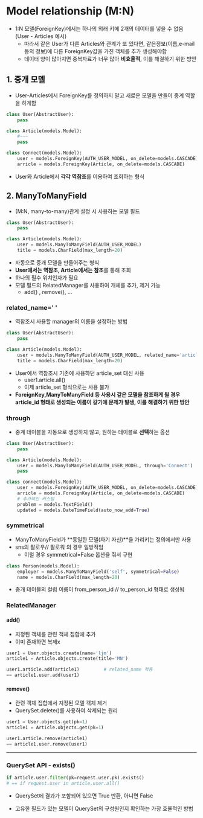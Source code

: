 # Model relationship (M:N)

- 1:N 모델(ForeignKey)에서는 하나의 외래 키에 2개의 데이터를 넣을 수 없음(User - Articles 예시)
  - 따라서 같은 User가 다른 Articles와 관계가 또 있다면, 같은정보(이름,e-mail등의 정보)에 다른 ForeignKey값을 가진 객체를 추가 생성해야함
  - 데이터 양이 많아지면 중복자료가 너무 많아 **비효율적**, 이를 해결하기 위한 방안



## 1. 중개 모델

- User-Articles에서 ForeignKey를 정의하지 말고 새로운 모델을 만들어 중계 역할을 하게함

```python
class User(AbstractUser):
    pass

class Article(models.Model):
    #~~~
    pass

class Connect(models.Model):
    user = models.ForeignKey(AUTH_USER_MODEL, on_delete=models.CASCADE)
    arricle = models.ForeignKey(Article, on_delete=models.CASCADE)
```

- User와 Article에서 **각각 역참조**를 이용하여 조회하는 형식



## 2. ManyToManyField

- (M:N, many-to-many)관계 설정 시 사용하는 모델 필드

```python
class User(AbstractUser):
    pass

class Article(models.Model):
    user = models.ManyToManyField(AUTH_USER_MODEL)
    title = models.CharField(max_length=20)
```

- 자동으로 중개 모델을 만들어주는 형식
- **User에서는 역참조, Article에서는 참조**를 통해 조회
- 하나의 필수 위치인자가 필요
- 모델 필드의 RelatedManager를 사용하여 개체를 추가, 제거 가능
  - add() , remove(), ...



### related_name=' '

- 역참조시 사용할 manager의 이름을 설정하는 방법

```python
class User(AbstractUser):
    pass

class Article(models.Model):
    user = models.ManyToManyField(AUTH_USER_MODEL, related_name='article')
    title = models.CharField(max_length=20)
```

- User에서 역참조시 기존에 사용하던 article_set 대신 사용
  - user1.article.all()
  - 이제 article_set 형식으로는 사용 불가
- **ForeignKey,ManyToManyField 등 사용시 같은 모델을 참조하게 될 경우 article_id 형태로 생성되는 이름이 같기에 문제가 발생, 이를 해결하기 위한 방안**



### through

- 중계 테이블을 자동으로 생성하지 않고, 원하는 테이블로 **선택**하는 옵션

```python
class User(AbstractUser):
    pass

class Article(models.Model):
    user = models.ManyToManyField(AUTH_USER_MODEL, through='Connect')
    pass

class connect(models.Model):
    user = models.ForeignKey(AUTH_USER_MODEL, on_delete=models.CASCADE)
    arricle = models.ForeignKey(Article, on_delete=models.CASCADE)
    # 추가적인 커스텀
    problem = models.TextField()
    updated = models.DateTimeField(auto_now_add=True)
```



### symmetrical

- ManyToManyField가 **동일한 모델(자기 자신)**을 가리키는 정의에서만 사용
- sns의 팔로우// 팔로워 의 경우 일방적임
  - 이럴 경우 symmetrical=False 옵션을 줘서 구현

```python
class Person(models.Model):
    employer = models.ManyToManyField('self', symmetrical=False)
    name = models.CharField(max_length=20)
```

- 중개 테이블의 컬럼 이름이 from_person_id // to_person_id 형태로 생성됨

###  RelatedManager

#### add()

- 지정된 객체를 관련 객체 집합에 추가
- 이미 존재하면 복제x

```python
user1 = User.objects.create(name='ljm')
article1 = Article.objects.create(title='MN')

user1.article.add(article1)			# related_name 적용
== article1.user.add(user1)
```

#### remove()

- 관련 객체 집합에서 지정된 모델 객체 제거
- QuerySet.delete()를 사용하여 삭제되는 원리

```python
user1 = User.objects.get(pk=1)
article1 = Article.objects.get(pk=1)

user1.article.remove(article1)
== article1.user.remove(user1)
```





------

### QuerySet API - exists()

```python
if article.user.filter(pk=request.user.pk).exists()
# == if request.user in article.user.all()
```

- QuerySet에 결과가 포함되어 있으면 True 반환, 아니면 False

- 고유한 필드가 있는 모델이 QuerySet의 구성원인지 확인하는 가장 효율적인 방법
